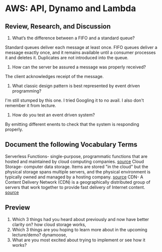 # AWS: API, Dynamo and Lambda

## Review, Research, and Discussion
1. What’s the difference between a FIFO and a standard queue? 

Standard queues deliver each message at least once. FIFO queues deliver a message exactly once, and it remains available until a consumer processes it and deletes it. Duplicates are not introduced into the queue.

1. How can the server be assured a message was properly received?

The client acknowledges receipt of the message. 
1. What classic design pattern is best represented by event driven programming?

I'm still stumped by this one. I tried Googling it to no avail. I also don't remember it from lecture. 

1. How do you test an event driven system?

By emitting different enents to check that the system is responding properly. 

## Document the following Vocabulary Terms
Serverless Functions- single-purpose, programmatic functions that are hosted and maintained by cloud computing companies. [source](https://www.pubnub.com/blog/what-is-a-serverless-function/)
Cloud Storage- computer data storage. Items are stored "in the cloud" but the physical storage spans multiple servers, and the physical environment is typically owned and managed by a hosting company. [source](https://en.wikipedia.org/wiki/Cloud_storage)
CDN- A Content Delivery Network (CDN) is a geographically distributed group of servers that work together to provide fast delivery of Internet content. [source](https://cyberhoot.com/cybrary/content-delivery-network-cdn/)

## Preview
1. Which 3 things had you heard about previously and now have better clarity on?
how cloud storage works, 
1. Which 3 things are you hoping to learn more about in the upcoming lecture/demo?
dynamoose, 
1. What are you most excited about trying to implement or see how it works?